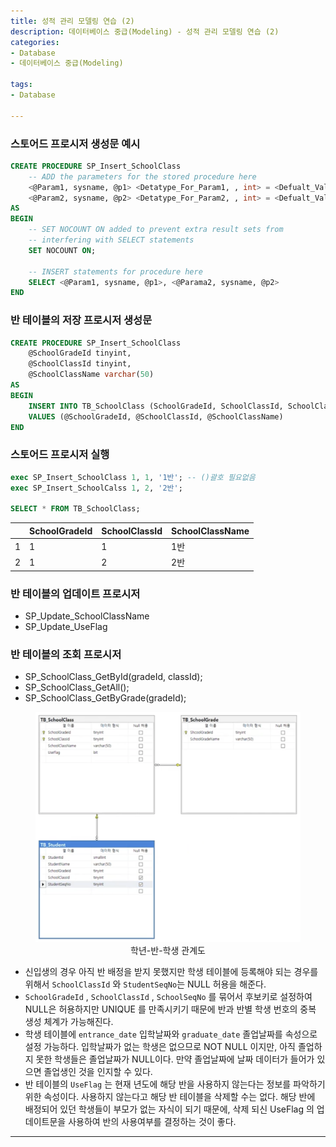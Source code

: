 ```yaml
---
title: 성적 관리 모델링 연습 (2)
description: 데이터베이스 중급(Modeling) - 성적 관리 모델링 연습 (2)
categories:
- Database
- 데이터베이스 중급(Modeling)

tags:
- Database

---
```


<!-- more -->

### 스토어드 프로시저 생성문 예시

```sql
CREATE PROCEDURE SP_Insert_SchoolClass
	-- ADD the parameters for the stored procedure here
	<@Param1, sysname, @p1> <Detatype_For_Param1, , int> = <Defualt_Value_For_Param1, , 0>,
	<@Param2, sysname, @p2> <Detatype_For_Param2, , int> = <Defualt_Value_For_Param2, , 0>
AS
BEGIN
	-- SET NOCOUNT ON added to prevent extra result sets from
	-- interfering with SELECT statements
	SET NOCOUNT ON;
	
	-- INSERT statements for procedure here
	SELECT <@Param1, sysname, @p1>, <@Parama2, sysname, @p2>
END
```

### 반 테이블의 저장 프로시저 생성문
```sql
CREATE PROCEDURE SP_Insert_SchoolClass
	@SchoolGradeId tinyint,
	@SchoolClassId tinyint,
	@SchoolClassName varchar(50)
AS
BEGIN
	INSERT INTO TB_SchoolClass (SchoolGradeId, SchoolClassId, SchoolClassName)
	VALUES (@SchoolGradeId, @SchoolClassId, @SchoolClassName)
END
```

### 스토어드 프로시저 실행
```sql
exec SP_Insert_SchoolClass 1, 1, '1반'; -- ()괄호 필요없음
exec SP_Insert_SchoolCalss 1, 2, '2반';

SELECT * FROM TB_SchoolClass;
```

|  | SchoolGradeId | SchoolClassId | SchoolClassName |
| --- | --- | --- | --- |
| 1 | 1 | 1 | 1반 |
| 2 | 1 | 2 | 2반 |

### 반 테이블의 업데이트 프로시저

- SP_Update_SchoolClassName
- SP_Update_UseFlag

### 반 테이블의 조회 프로시저

- SP_SchoolClass_GetById(gradeId, classId);
- SP_SchoolClass_GetAll();
- SP_SchoolClass_GetByGrade(gradeId);

<figure align="center">
<img src="/post_images/Database/grade-level-student-rel.png">
<figcaption>학년-반-학생 관계도</figcaption>
</figure>

- 신입생의 경우 아직 반 배정을 받지 못했지만 학생 테이블에 등록해야 되는 경우를 위해서 `SchoolClassId` 와 `StudentSeqNo`는 NULL 허용을 해준다.
- `SchoolGradeId` , `SchoolClassId` , `SchoolSeqNo` 를 묶어서 후보키로 설정하여 NULL은 허용하지만 UNIQUE 를 만족시키기 때문에 반과 반별 학생 번호의 중복 생성 체계가 가능해진다.
- 학생 테이블에 `entrance_date` 입학날짜와 `graduate_date` 졸업날짜를 속성으로 설정 가능하다. 입학날짜가 없는 학생은 없으므로 NOT NULL 이지만, 아직 졸업하지 못한 학생들은 졸업날짜가 NULL이다. 만약 졸업날짜에 날짜 데이터가 들어가 있으면 졸업생인 것을 인지할 수 있다.
- 반 테이블의 `UseFlag` 는 현재 년도에 해당 반을 사용하지 않는다는 정보를 파악하기 위한 속성이다. 사용하지 않는다고 해당 반 테이블을 삭제할 수는 없다. 해당 반에 배정되어 있던 학생들이 부모가 없는 자식이 되기 때문에, 삭제 되신 UseFlag 의 업데이트문을 사용하여 반의 사용여부를 결정하는 것이 좋다.

---
